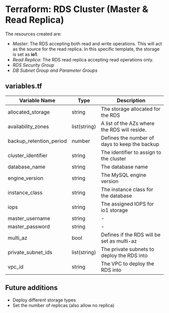 # Terraform: RDS Cluster (Master & Read Replica)

The resources created are:
- *Master*: The RDS accepting both read and write operations. This will act as the source for the read replica. In this specific template, the storage is set as <b>io1</b>.
- *Read Replica*: The RDS read replica accepting read operations only.
- *RDS Security Group*
- *DB Subnet Group and Parameter Groups*

## variables.tf

Variable Name|Type|Description|
---|---|---|
allocated_storage|string|The storage allocated for the RDS|
availability_zones|list(string)|A list of the AZs where the RDS will reside.
backup_retention_period|number|Defines the number of days to keep the backup|
cluster_identifier|string|The identifier to assign to the cluster
database_name|string|The database name|
engine_version|string|The MySQL engine version|
instance_class|string|The instance class for the database|
iops|string|The assigned IOPS for io1 storage|
master_username|string| - |
master_password|string| - |
multi_az|bool|Defines if the RDS will be set as multi-az|
private_subnet_ids|list(string)|The private subnets to deploy the RDS into|
vpc_id|string|The VPC to deploy the RDS into|

## Future additions
- Deploy different storage types
- Set the number of replicas (also allow no replica)